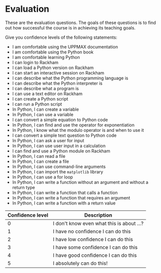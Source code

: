 # Evaluation

These are the evaluation questions.
The goals of these questions is to find out how successful
the course is in achieving its teaching goals.

Give you confidence levels of the following statements:

- I am comfortable using the UPPMAX documentation
- I am comfortable using the Python book
- I am comfortable learning Python
- I can login to Rackham
- I can load a Python version on Rackham
- I can start an interactive session on Rackham
- I can describe what the Python programming language is
- I can describe what the Python interpreter is
- I can describe what a program is
- I can use a text editor on Rackham
- I can create a Python script
- I can run a Python script
- In Python, I can create a variable
- In Python, I can use a variable
- I can convert a simple equation to Python code
- In Python, I can find and use the operator for exponentiation
- In Python, I know what the modulo operator is and when to use it
- I can convert a simple text question to Python code
- In Python, I can ask a user for input
- In Python, I can use user input in a calculation
- I can find and use a Python module on Rackham
- In Python, I can read a file
- In Python, I can create a file
- In Python, I can use command-line arguments
- In Python, I can import the `matplotlib` library
- In Python, I can use a for loop
- In Python, I can write a function without an argument and without a return type
- In Python, I can write a function that calls a function
- In Python, I can write a function that requires an argument
- In Python, I can write a function with a return value

Confidence level|Description
----------------|-----------------------------------------
0               |I don't know even what this is about ...?
1               |I have no confidence I can do this
2               |I have low confidence I can do this
3               |I have some confidence I can do this
4               |I have good confidence I can do this
5               |I absolutely can do this!
